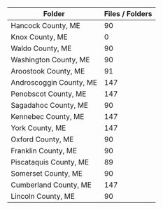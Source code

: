 | Folder                  |   Files / Folders |
|-------------------------|-------------------|
| Hancock County, ME      |                90 |
| Knox County, ME         |                 0 |
| Waldo County, ME        |                90 |
| Washington County, ME   |                90 |
| Aroostook County, ME    |                91 |
| Androscoggin County, ME |               147 |
| Penobscot County, ME    |               147 |
| Sagadahoc County, ME    |                90 |
| Kennebec County, ME     |               147 |
| York County, ME         |               147 |
| Oxford County, ME       |                90 |
| Franklin County, ME     |                90 |
| Piscataquis County, ME  |                89 |
| Somerset County, ME     |                90 |
| Cumberland County, ME   |               147 |
| Lincoln County, ME      |                90 |